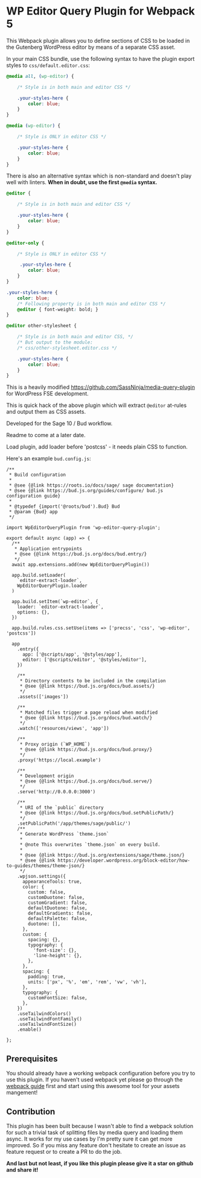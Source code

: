 # WP Editor Query Plugin for Webpack 5

This Webpack plugin allows you to define sections of CSS to be loaded in the Gutenberg WordPress editor by means of a separate CSS asset.

In your main CSS bundle, use the following syntax to have the plugin export styles to `css/default.editor.css`:

```CSS
@media all, (wp-editor) {

    /* Style is in both main and editor CSS */

    .your-styles-here {
        color: blue;
    }
}

@media (wp-editor) {

    /* Style is ONLY in editor CSS */

    .your-styles-here {
        color: blue;
    }
}
```

There is also an alternative syntax which is non-standard and doesn't play well with linters. **When in doubt, use the first `@media` syntax.**

```CSS
@editor {

    /* Style is in both main and editor CSS */

    .your-styles-here {
        color: blue;
    }
}

@editor-only {

    /* Style is ONLY in editor CSS */

     .your-styles-here {
        color: blue;
    }
}

.your-styles-here {
    color: blue;
    /* Following property is in both main and editor CSS */
    @editor { font-weight: bold; }
}

@editor other-stylesheet {

    /* Style is in both main and editor CSS, */
    /* But output to the module:
    /* css/other-stylesheet.editor.css */

    .your-styles-here {
        color: blue;
    }
}
```



This is a heavily modified https://github.com/SassNinja/media-query-plugin for WordPress FSE development.

This is quick hack of the above plugin which will extract `@editor` at-rules and output them as CSS assets.

Developed for the Sage 10 / Bud workflow.

Readme to come at a later date.

Load plugin, add loader before 'postcss' - it needs plain CSS to function.

Here's an example `bud.config.js`:

```JS
/**
 * Build configuration
 *
 * @see {@link https://roots.io/docs/sage/ sage documentation}
 * @see {@link https://bud.js.org/guides/configure/ bud.js configuration guide}
 *
 * @typedef {import('@roots/bud').Bud} Bud
 * @param {Bud} app
 */

import WpEditorQueryPlugin from 'wp-editor-query-plugin';

export default async (app) => {
  /**
   * Application entrypoints
   * @see {@link https://bud.js.org/docs/bud.entry/}
   */
  await app.extensions.add(new WpEditorQueryPlugin())
  
  app.build.setLoader(
    `editor-extract-loader`,
    WpEditorQueryPlugin.loader
  )

  app.build.setItem(`wp-editor`, {
    loader: `editor-extract-loader`,
    options: {},
  })

  app.build.rules.css.setUse(items => ['precss', 'css', 'wp-editor', 'postcss'])

  app
    .entry({
      app: ['@scripts/app', '@styles/app'],
      editor: ['@scripts/editor', '@styles/editor'],
    })

    /**
     * Directory contents to be included in the compilation
     * @see {@link https://bud.js.org/docs/bud.assets/}
     */
    .assets(['images'])

    /**
     * Matched files trigger a page reload when modified
     * @see {@link https://bud.js.org/docs/bud.watch/}
     */
    .watch(['resources/views', 'app'])

    /**
     * Proxy origin (`WP_HOME`)
     * @see {@link https://bud.js.org/docs/bud.proxy/}
     */
    .proxy('https://local.example')

    /**
     * Development origin
     * @see {@link https://bud.js.org/docs/bud.serve/}
     */
    .serve('http://0.0.0.0:3000')

    /**
     * URI of the `public` directory
     * @see {@link https://bud.js.org/docs/bud.setPublicPath/}
     */
    .setPublicPath('/app/themes/sage/public/')
    /**
     * Generate WordPress `theme.json`
     *
     * @note This overwrites `theme.json` on every build.
     *
     * @see {@link https://bud.js.org/extensions/sage/theme.json/}
     * @see {@link https://developer.wordpress.org/block-editor/how-to-guides/themes/theme-json/}
     */
    .wpjson.settings({
      appearanceTools: true,
      color: {
        custom: false,
        customDuotone: false,
        customGradient: false,
        defaultDuotone: false,
        defaultGradients: false,
        defaultPalette: false,
        duotone: [],
      },
      custom: {
        spacing: {},
        typography: {
          'font-size': {},
          'line-height': {},
        },
      },
      spacing: {
        padding: true,
        units: ['px', '%', 'em', 'rem', 'vw', 'vh'],
      },
      typography: {
        customFontSize: false,
      },
    })
    .useTailwindColors()
    .useTailwindFontFamily()
    .useTailwindFontSize()
    .enable()
    
};

```

## Prerequisites

You should already have a working webpack configuration before you try to use this plugin. If you haven't used webpack yet please go through the [webpack guide](https://webpack.js.org/guides/) first and start using this awesome tool for your assets mangement!

## Contribution

This plugin has been built because I wasn't able to find a webpack solution for such a trivial task of splitting files by media query and loading them async. It works for my use cases by I'm pretty sure it can get more improved. So if you miss any feature don't hesitate to create an issue as feature request or to create a PR to do the job.

**And last but not least, if you like this plugin please give it a star on github and share it!**

